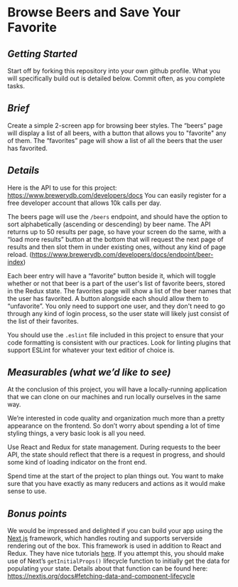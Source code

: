 # Browse Beers and Save Your Favorite


## *Getting Started*
Start off by forking this repository into your own github profile. What you will specifically build out is detailed below. Commit often, as you complete tasks.


## *Brief*
Create a simple 2-screen app for browsing beer styles. The “beers” page will display a list of all beers, with a button that allows you to "favorite" any of them. The “favorites” page will show a list of all the beers that the user has favorited.


 ## *Details*
Here is the API to use for this project: https://www.brewerydb.com/developers/docs You can easily register for a free developer account that allows 10k calls per day.

The beers page will use the `/beers` endpoint, and should have the option to sort alphabetically (ascending or descending) by beer name. The API returns up to 50 results per page, so have your screen do the same, with a “load more results” button at the bottom that will request the next page of results and then slot them in under existing ones, without any kind of page reload. (https://www.brewerydb.com/developers/docs/endpoint/beer-index)

Each beer entry will have a “favorite” button beside it, which will toggle whether or not that beer is a part of the user's list of favorite beers, stored in the Redux state. The favorites page will show a list of the beer names that the user has favorited. A button alongside each should allow them to “unfavorite”. You only need to support one user, and they don't need to go through any kind of login process, so the user state will likely just consist of the list of their favorites.

You should use the `.eslint` file included in this project to ensure that your code formatting is consistent with our practices. Look for linting plugins that support ESLint for whatever your text editior of choice is.


 ## *Measurables (what we’d like to see)*
At the conclusion of this project, you will have a locally-running application that we can clone on our machines and run locally ourselves in the same way.

We’re interested in code quality and organization much more than a pretty appearance on the frontend. So don’t worry about spending a lot of time styling things, a very basic look is all you need.

Use React and Redux for state management. During requests to the beer API, the state should reflect that there is a request in progress, and should some kind of loading indicator on the front end.

Spend time at the start of the project to plan things out. You want to make sure that you have exactly as many reducers and actions as it would make sense to use.


## *Bonus points*
We would be impressed and delighted if you can build your app using the [Next.js](https://nextjs.org) framework, which handles routing and supports serverside rendering out of the box. This framework is used in addition to React and Redux. They have nice tutorials [here](https://nextjs.org/learn/basics/getting-started). If you attempt this, you should make use of Next’s `getInitialProps()` lifecycle function to initially get the data for populating your state. Details about that function can be found here: https://nextjs.org/docs#fetching-data-and-component-lifecycle
